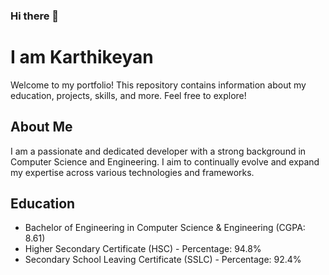 ### Hi there 👋

# I am Karthikeyan

Welcome to my portfolio! This repository contains information about my education, projects, skills, and more. Feel free to explore!

## About Me

I am a passionate and dedicated developer with a strong background in Computer Science and Engineering. I aim to continually evolve and expand my expertise across various technologies and frameworks. 

## Education

- Bachelor of Engineering in Computer Science & Engineering (CGPA: 8.61)
- Higher Secondary Certificate (HSC) - Percentage: 94.8%
- Secondary School Leaving Certificate (SSLC) - Percentage: 92.4%



